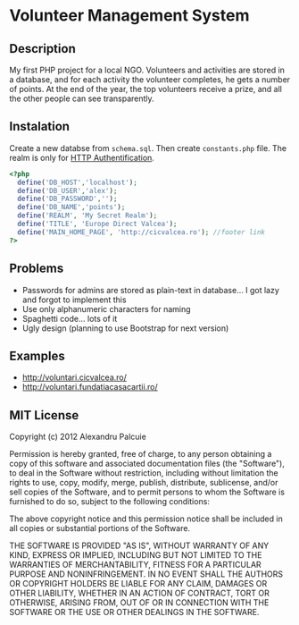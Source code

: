# Volunteer Management System

## Description
My first PHP project for a local NGO. Volunteers and activities are stored in a database, and for each activity the volunteer completes, he gets a number of points. At the end of the year, the top volunteers receive a prize, and all the other people can see transparently.

## Instalation
Create a new databse from `schema.sql`. Then create `constants.php` file. The realm is only for [HTTP Authentification](http://en.wikipedia.org/wiki/Basic_access_authentication).

```php
<?php
  define('DB_HOST','localhost');
  define('DB_USER','alex');
  define('DB_PASSWORD','');
  define('DB_NAME','points');
  define('REALM', 'My Secret Realm');
  define('TITLE', 'Europe Direct Valcea');
  define('MAIN_HOME_PAGE', 'http://cicvalcea.ro'); //footer link
?>
```

## Problems
* Passwords for admins are stored as plain-text in database... I got lazy and forgot to implement this
* Use only alphanumeric characters for naming
* Spaghetti code... lots of it
* Ugly design (planning to use Bootstrap for next version)

## Examples
* http://voluntari.cicvalcea.ro/
* http://voluntari.fundatiacasacartii.ro/

## MIT License
Copyright (c) 2012 Alexandru Palcuie

Permission is hereby granted, free of charge, to any person obtaining a copy of this software and associated documentation files (the "Software"), to deal in the Software without restriction, including without limitation the rights to use, copy, modify, merge, publish, distribute, sublicense, and/or sell copies of the Software, and to permit persons to whom the Software is furnished to do so, subject to the following conditions:

The above copyright notice and this permission notice shall be included in all copies or substantial portions of the Software.

THE SOFTWARE IS PROVIDED "AS IS", WITHOUT WARRANTY OF ANY KIND, EXPRESS OR IMPLIED, INCLUDING BUT NOT LIMITED TO THE WARRANTIES OF MERCHANTABILITY, FITNESS FOR A PARTICULAR PURPOSE AND NONINFRINGEMENT. IN NO EVENT SHALL THE AUTHORS OR COPYRIGHT HOLDERS BE LIABLE FOR ANY CLAIM, DAMAGES OR OTHER LIABILITY, WHETHER IN AN ACTION OF CONTRACT, TORT OR OTHERWISE, ARISING FROM, OUT OF OR IN CONNECTION WITH THE SOFTWARE OR THE USE OR OTHER DEALINGS IN THE SOFTWARE.
